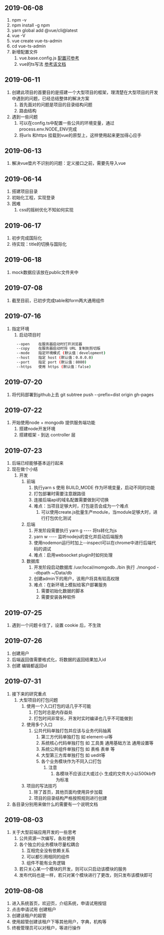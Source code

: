 ## 2019-06-08
1. npm -v
2. npm install -g npm
3. yarn global add @vue/cli@latest
4. vue -V
5. vue create vue-ts-admin
6. cd vue-ts-admin
7. 新增配置文件
    1. vue.base.config.js [配置可参考](https://cli.vuejs.org/zh/config/)
    2. vue的ts写法 [参考该文档](https://github.com/kaorun343/vue-property-decorator)
## 2019-06-11
1. 创建此项目的首要目的是搭建一个大型项目的框架，理清楚在大型项目的开发中遇到的问题，已经总结整体的解决方案
    1. 首先面对的问题是项目的目录结构问题
    2. 路由结构
2. 遇到一些问题
    1. 可以在config.ts中配置一些公共的环境变量，通过process.env.NODE_ENV完成
    2. 将urls 和https 挂载到vue的原型上，这样使用起来更加得心应手
## 2019-06-13
1. 解决vue垫片不识别的问题：定义接口之前，需要先导入vue
## 2019-06-14
1. 搭建项目目录
2. 初始化工程，实现登录
3. 困难
    1. css的摇树优化不知如何实现
## 2019-06-17
1. 初步完成国际化
2. 待实现：title的切换与国际化
## 2019-06-18
1. mock数据应该放在public文件夹中
## 2019-07-08
1. 截至目前，已初步完成table和form两大通用组件
## 2019-07-16
1. 指定环境
    1. 启动项目时
    ```bash
      --open    在服务器启动时打开浏览器
      --copy    在服务器启动时将 URL 复制到剪切版
      --mode    指定环境模式 (默认值：development)
      --host    指定 host (默认值：0.0.0.0)
      --port    指定 port (默认值：8080)
      --https   使用 https (默认值：false)
    ```
## 2019-07-20
1. 将代码部署到github上去 git subtree push --prefix=dist origin gh-pages
## 2019-07-22
1. 开始使用node + mongodb 提供服务端功能
    1. 搭建node开发环境
    2. 搭建框架 - 到达 controller 层
## 2019-07-23
1. 后端已经能够基本运行起来
2. 现在做个小结
    1. 开发
        1. 前端
            1. 执行yarn s 使用 BUILD_MODE 作为环境变量，启动不同的功能
            2. 打包部署时需要注意跟路径
            3. 连接后端api的域名配置需要做到可切换
            4. 难点：当项目足够大时，打包是否会成为一个难点
                1. 可以使用create.js批量生产module，当module足够大时，进行打包优化测试
        2. 后端
            1. 开发阶段需要执行 yarn g ---- 将ts转化为js
            2. yarn w ---- 监听nodejs的变化并启动后端服务
            3. 使用nodemon运行时加上--inspect可以在chrome中进行后端代码的调试
            4. 难点：启用websocket plugin时如何处理
        3. 数据库
            1. 开发阶段启动数据库 /usr/local/momgodb../bin 执行 ./mongod --dbpath ~/Data/db
            2. 创建admin下的用户，该用户将具有较高权限
            3. 难点：在新环境上模拟给客户部署服务
                1. 需要初始化数据的脚本
                2. 需要安装各种软件
## 2019-07-25
1. 遇到一个问题卡住了，设置 cookie 后，不生效
## 2019-07-26
1. 创建用户
2. 后端返回值需要格式化，将数据的返回结果加入id
3. 创建 编辑都返回id
## 2019-07-31
1. 接下来的研究重点
    1. 大型项目的打包问题
        1. 使用一个入口打包的话几乎不可能
            1. 打包时总是内存益处
            2. 打包时间非常长，开发时实时编译也几乎不可能做到
        2. 使用多个入口
            1. 公共代码单独打包并应该与业务代码抽离
                1. 第三方代码单独打包 如 element-ui等
                2. 系统核心代码单独打包 如 工具类 通用基础方法 通用设置等
                3. 系统公共组件单独打包 如 表格 表单 等
                4. 大型第三方库单独打包 如 uedit等
                5. 各个业务模块作为不同入口打包
                    1. 注意
                        1. 各模块不应该过大或过小 生成的文件大小以500kb作为标准
        3. 项目的写法技巧
            1. 除了首页，其他页面均使用异步加载
            2. 项目的目录结构严格按照规则进行创建
2. 各目录分别用来做什么的需要有一个说明文档
## 2019-08-03
1. 关于大型前端应用开发的一些思考
    1. 公共资源一次编写，各处使用
    2. 各个独立的业务模块尽量松耦合
        1. 互相完全没有依赖关系
        2. 可以都引用相同的组件
        3. 组件不能有业务逻辑
    3. 若只关心某一个模块的开发，则可以只启动该模块的服务
    4. 发布代码也是一样，若只对某个模块进行了更改，则只发布该模块即可
## 2019-08-08
1. 进入系统首页，欢迎页，介绍系统，申请试用按钮
2. 点击申请试用 创建租户
3. 创建该租户的超管
4. 使用超管创建该租户下等其他用户，字典，机构等
5. 终极管理员可以对租户，等进行操作
